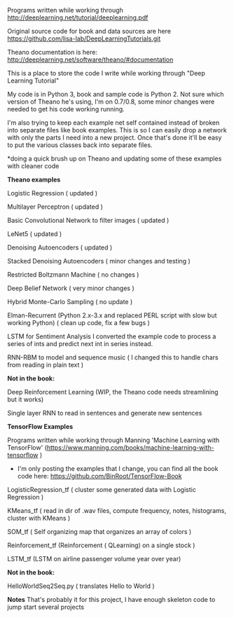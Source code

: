 
Programs written while working through http://deeplearning.net/tutorial/deeplearning.pdf 

Original source code for book and data sources are here https://github.com/lisa-lab/DeepLearningTutorials.git

Theano documentation is here: http://deeplearning.net/software/theano/#documentation



This is a place to store the code I write while working through "Deep Learning Tutorial"

My code is in Python 3, book and sample code is Python 2. Not sure which version of Theano he's using, I'm on 0.7/0.8, some minor changes were needed to get his code working running.

I'm also trying to keep each example net self contained instead of broken into separate files like book examples. This is so I can easily drop a network with only the parts I need into a new project. Once that's done it'll be easy to put the various classes back into separate files.

*doing a quick brush up on Theano and updating some of these examples with cleaner code

<b>Theano examples</b>

Logistic Regression ( updated )

Multilayer Perceptron ( updated )

Basic Convolutional Network to filter images ( updated )

LeNet5  ( updated ) 

Denoising Autoencoders ( updated )

Stacked Denoising Autoencoders ( minor changes and testing )

Restricted Boltzmann Machine ( no changes )

Deep Belief Network ( very minor changes )

Hybrid Monte-Carlo Sampling ( no update )

Elman-Recurrent (Python 2.x-3.x and replaced PERL script with slow but working Python)
                ( clean up code, fix a few bugs )


LSTM for Sentiment Analysis I converted the example code to process a series of ints and predict next int in series instead.

RNN-RBM to model and sequence music ( I changed this to handle chars from reading in plain text )


<b>Not in the book:</b>

Deep Reinforcement Learning (WIP, the Theano code needs streamlining but it works)

Single layer RNN to read in sentences and generate new sentences

<b>TensorFlow Examples</b>

Programs written while working through Manning 'Machine Learning with TensorFlow'
(https://www.manning.com/books/machine-learning-with-tensorflow )

* I'm only posting the examples that I change, you can find all the book code here:
https://github.com/BinRoot/TensorFlow-Book

LogisticRegression_tf ( cluster some generated data with Logistic Regression )

KMeans_tf ( read in dir of .wav files, compute frequency, notes, histograms, cluster with KMeans )

SOM_tf ( Self organizing map that organizes an array of colors )

Reinforcement_tf (Reinforcement ( QLearning) on a single stock )

LSTM_tf (LSTM on airline passenger volume year over year)

<b>Not in the book:</b>

HelloWorldSeq2Seq.py  ( translates Hello to World )

<b>Notes</b>
That's probably it for this project, I have enough skeleton code to jump start several projects 




